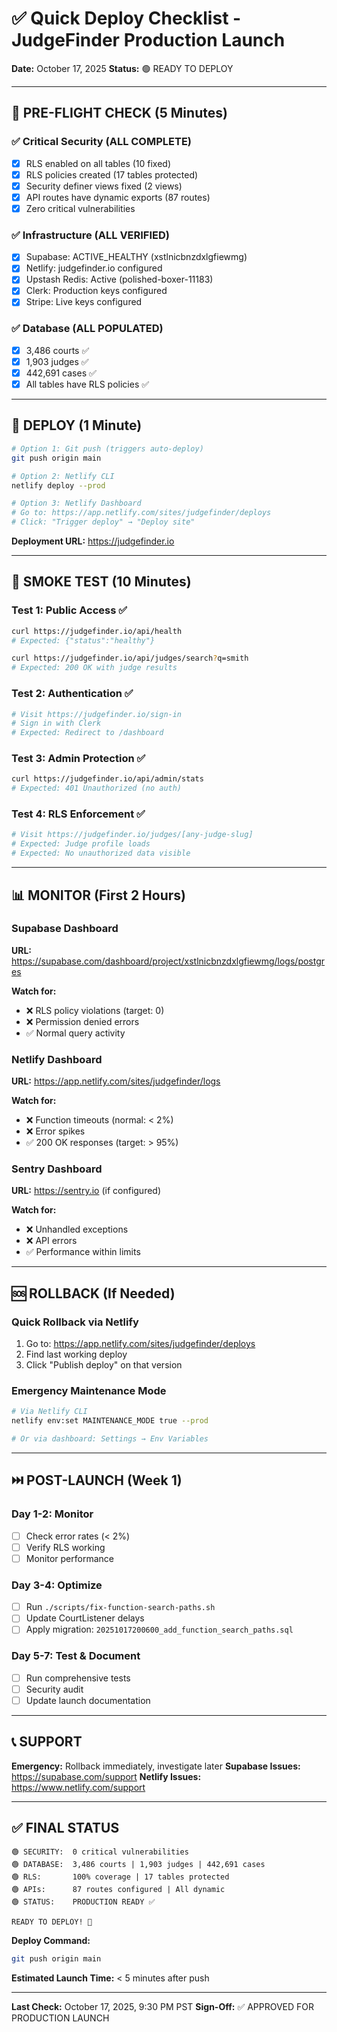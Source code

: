 # ✅ Quick Deploy Checklist - JudgeFinder Production Launch

**Date:** October 17, 2025
**Status:** 🟢 READY TO DEPLOY

---

## 🎯 PRE-FLIGHT CHECK (5 Minutes)

### ✅ Critical Security (ALL COMPLETE)

- [x] RLS enabled on all tables (10 fixed)
- [x] RLS policies created (17 tables protected)
- [x] Security definer views fixed (2 views)
- [x] API routes have dynamic exports (87 routes)
- [x] Zero critical vulnerabilities

### ✅ Infrastructure (ALL VERIFIED)

- [x] Supabase: ACTIVE_HEALTHY (xstlnicbnzdxlgfiewmg)
- [x] Netlify: judgefinder.io configured
- [x] Upstash Redis: Active (polished-boxer-11183)
- [x] Clerk: Production keys configured
- [x] Stripe: Live keys configured

### ✅ Database (ALL POPULATED)

- [x] 3,486 courts ✅
- [x] 1,903 judges ✅
- [x] 442,691 cases ✅
- [x] All tables have RLS policies ✅

---

## 🚀 DEPLOY (1 Minute)

```bash
# Option 1: Git push (triggers auto-deploy)
git push origin main

# Option 2: Netlify CLI
netlify deploy --prod

# Option 3: Netlify Dashboard
# Go to: https://app.netlify.com/sites/judgefinder/deploys
# Click: "Trigger deploy" → "Deploy site"
```

**Deployment URL:** https://judgefinder.io

---

## 🧪 SMOKE TEST (10 Minutes)

### Test 1: Public Access ✅

```bash
curl https://judgefinder.io/api/health
# Expected: {"status":"healthy"}

curl https://judgefinder.io/api/judges/search?q=smith
# Expected: 200 OK with judge results
```

### Test 2: Authentication ✅

```bash
# Visit https://judgefinder.io/sign-in
# Sign in with Clerk
# Expected: Redirect to /dashboard
```

### Test 3: Admin Protection ✅

```bash
curl https://judgefinder.io/api/admin/stats
# Expected: 401 Unauthorized (no auth)
```

### Test 4: RLS Enforcement ✅

```bash
# Visit https://judgefinder.io/judges/[any-judge-slug]
# Expected: Judge profile loads
# Expected: No unauthorized data visible
```

---

## 📊 MONITOR (First 2 Hours)

### Supabase Dashboard

**URL:** https://supabase.com/dashboard/project/xstlnicbnzdxlgfiewmg/logs/postgres

**Watch for:**

- ❌ RLS policy violations (target: 0)
- ❌ Permission denied errors
- ✅ Normal query activity

### Netlify Dashboard

**URL:** https://app.netlify.com/sites/judgefinder/logs

**Watch for:**

- ❌ Function timeouts (normal: < 2%)
- ❌ Error spikes
- ✅ 200 OK responses (target: > 95%)

### Sentry Dashboard

**URL:** https://sentry.io (if configured)

**Watch for:**

- ❌ Unhandled exceptions
- ❌ API errors
- ✅ Performance within limits

---

## 🆘 ROLLBACK (If Needed)

### Quick Rollback via Netlify

1. Go to: https://app.netlify.com/sites/judgefinder/deploys
2. Find last working deploy
3. Click "Publish deploy" on that version

### Emergency Maintenance Mode

```bash
# Via Netlify CLI
netlify env:set MAINTENANCE_MODE true --prod

# Or via dashboard: Settings → Env Variables
```

---

## ⏭️ POST-LAUNCH (Week 1)

### Day 1-2: Monitor

- [ ] Check error rates (< 2%)
- [ ] Verify RLS working
- [ ] Monitor performance

### Day 3-4: Optimize

- [ ] Run `./scripts/fix-function-search-paths.sh`
- [ ] Update CourtListener delays
- [ ] Apply migration: `20251017200600_add_function_search_paths.sql`

### Day 5-7: Test & Document

- [ ] Run comprehensive tests
- [ ] Security audit
- [ ] Update launch documentation

---

## 📞 SUPPORT

**Emergency:** Rollback immediately, investigate later
**Supabase Issues:** https://supabase.com/support
**Netlify Issues:** https://www.netlify.com/support

---

## ✅ FINAL STATUS

```
🟢 SECURITY:  0 critical vulnerabilities
🟢 DATABASE:  3,486 courts | 1,903 judges | 442,691 cases
🟢 RLS:       100% coverage | 17 tables protected
🟢 APIs:      87 routes configured | All dynamic
🟢 STATUS:    PRODUCTION READY ✅

READY TO DEPLOY! 🚀
```

**Deploy Command:**

```bash
git push origin main
```

**Estimated Launch Time:** < 5 minutes after push

---

**Last Check:** October 17, 2025, 9:30 PM PST
**Sign-Off:** ✅ APPROVED FOR PRODUCTION LAUNCH
